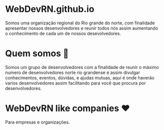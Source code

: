 # WebDevRN.github.io
Somos uma organização regional do Rio grande do norte, com finalidade apresentar nossos desenvolvedores e reunir todos nós assim aumentando o conhecimento de cada um de nossos desevolvedores.

# Quem somos :beer:

Somos um grupo de desenvolvedores com a finalidade de reunir o máximo numero de desenvolvedores norte rio grandense e assim 
divulgar conhecimentos, eventos, dúvidas, e ajudas mutuas, aqui é onde haverão varios desenvolvedores assim facilitando para você 
que procura por desenvolvedores.

# WebDevRN like companies :heart:
Para empresas e organizações.

